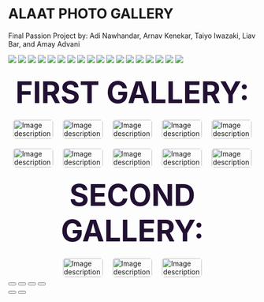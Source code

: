 <div class="carousel-header">
  <h1 class="glow">ALAAT PHOTO GALLERY</h1>
  <p class="glow2">Final Passion Project by: Adi Nawhandar, Arnav Kenekar, Taiyo Iwazaki, Liav Bar, and Amay Advani</p>
</div>
<!--All images sourced by permission from yours truly-->
<section id="carousel-container">
    <div id="carousel">
        <img src="{{site.baseurl}}/images/DSC06524.jpeg" class="carousel-img">
        <img src="{{site.baseurl}}/images/25515226-0AA0-4D97-8B41-DD93441F056D.jpg" class="carousel-img">
        <img src="{{site.baseurl}}/images/CCA29AA9-DC67-4827-95FC-FEE662C2D144.jpg" class="carousel-img">
        <img src="{{site.baseurl}}/images/peakpx (1).jpg" class="carousel-img">
        <img src="{{site.baseurl}}/images/IMG_9739_Original.jpg" class="carousel-img">
        <img src="{{site.baseurl}}/images/3DCC127E-49B2-42EA-B9CC-644B87529599.JPG" class="carousel-img">
        <img src="{{site.baseurl}}/images/IMG_9401_Original.jpg" class="carousel-img">
        <img src="{{site.baseurl}}/images/DSC00347.JPG" class="carousel-img">
        <img src="{{site.baseurl}}/images/IMG_0939.jpeg" class="carousel-img">
        <img src="{{site.baseurl}}/images/DSC06524.jpeg" class="carousel-img">
        <img src="{{site.baseurl}}/images/25515226-0AA0-4D97-8B41-DD93441F056D.jpg" class="carousel-img">
        <img src="{{site.baseurl}}/images/CCA29AA9-DC67-4827-95FC-FEE662C2D144.jpg" class="carousel-img">
        <img src="{{site.baseurl}}/images/peakpx (1).jpg" class="carousel-img">
        <img src="{{site.baseurl}}/images/IMG_9739_Original.jpg" class="carousel-img">
        <img src="{{site.baseurl}}/images/3DCC127E-49B2-42EA-B9CC-644B87529599.JPG" class="carousel-img">
        <img src="{{site.baseurl}}/images/IMG_9401_Original.jpg" class="carousel-img">
        <img src="{{site.baseurl}}/images/DSC00347.JPG" class="carousel-img">
        <img src="{{site.baseurl}}/images/IMG_0939.jpeg" class="carousel-img">
    </div>
</section>

<html>

<html>

<head>
    <script src="https://code.jquery.com/jquery-3.6.0.min.js"></script>
    <link rel="stylesheet" type="text/css" href="photoswipe-files/photoswipe.css">
    <link rel="stylesheet" type="text/css" href="photoswipe-files/default-skin.css">
    <style>
        body {
  background-image: url(images/nonchalantmoon.jpeg);
  background-size: cover;
  }
.my-gallery {
  display: flex;
  flex-wrap: wrap;
  justify-content: center;
  gap: 20px; /* Adjust the gap between images as needed */
}
.my-gallery figure {
  flex: 0 0 calc(20% - 20px); /* Adjust the width of each image as needed */
  max-width: calc(20% - 20px); /* Adjust the width of each image as needed */
  margin: 0;
  position: relative;
  overflow: hidden;
}
.my-gallery img {
  width: 100%;
  height: auto;
  object-fit: cover;
  transition: transform 0.3s ease;
  border-radius: 5px;
}
.my-gallery figure:hover img {
  transform: scale(1.1);
}
.my-gallery figcaption {
  display: none;
}
h2 {
  font-size: 60px;
  font-weight: bold;
  text-align: center;
  margin-top: 20px;
  margin-bottom: 20px;
  text-transform: uppercase;
  color: #213;
}
    </style>
</head>
<body>
    <h2 class="glow">First gallery:</h2>
    <div class="my-gallery" itemscope itemtype="http://schema.org/ImageGallery">
    <figure itemprop="associatedMedia" itemscope itemtype="http://schema.org/ImageObject">
      <a href="{{site.baseurl}}/images/DSC06524.jpeg" itemprop="contentUrl" data-size="2000x2000">
          <img src="{{site.baseurl}}/images/DSC06524.jpeg" itemprop="thumbnail" alt="Image description" />
      </a>                                        <figcaption itemprop="caption description">Image caption  1</figcaption>                     
    </figure>
    <figure itemprop="associatedMedia" itemscope itemtype="http://schema.org/ImageObject">
      <a href="https://farm2.staticflickr.com/1043/5186867718_06b2e9e551_b.jpg" itemprop="contentUrl" data-size="964x1024">
          <img src="https://farm2.staticflickr.com/1043/5186867718_06b2e9e551_m.jpg" itemprop="thumbnail" alt="Image description" />
      </a>
      <figcaption itemprop="caption description">Image caption 2</figcaption>
    </figure>
    <figure itemprop="associatedMedia" itemscope itemtype="http://schema.org/ImageObject">
      <a href="https://farm7.staticflickr.com/6175/6176698785_7dee72237e_b.jpg" itemprop="contentUrl" data-size="1024x683">
          <img src="https://farm7.staticflickr.com/6175/6176698785_7dee72237e_m.jpg" itemprop="thumbnail" alt="Image description" />
      </a>
      <figcaption itemprop="caption description">Image caption 3</figcaption>
    </figure>
    <figure itemprop="associatedMedia" itemscope itemtype="http://schema.org/ImageObject">
      <a href="https://farm6.staticflickr.com/5023/5578283926_822e5e5791_b.jpg" itemprop="contentUrl" data-size="1024x768">
          <img src="https://farm6.staticflickr.com/5023/5578283926_822e5e5791_m.jpg" itemprop="thumbnail" alt="Image description" />
      </a>
      <figcaption itemprop="caption description">Image caption 4</figcaption>
    </figure>
    <figure itemprop="associatedMedia" itemscope itemtype="http://schema.org/ImageObject">
      <a href="{{site.baseurl}}/images/DSC00347.JPG" itemprop="contentUrl" data-size="1024x768">
          <img src="{{site.baseurl}}/images/DSC00347.JPG" itemprop="thumbnail" alt="Image description" />
      </a>
      <figcaption itemprop="caption description">Image caption 5</figcaption>
    </figure>
    <figure itemprop="associatedMedia" itemscope itemtype="http://schema.org/ImageObject">
      <a href="https://farm6.staticflickr.com/5023/5578283926_822e5e5791_b.jpg" itemprop="contentUrl" data-size="1024x768">
          <img src="https://farm6.staticflickr.com/5023/5578283926_822e5e5791_m.jpg" itemprop="thumbnail" alt="Image description" />
      </a>
      <figcaption itemprop="caption description">Image caption 6</figcaption>
    </figure>
    <figure itemprop="associatedMedia" itemscope itemtype="http://schema.org/ImageObject">
      <a href="https://farm6.staticflickr.com/5023/5578283926_822e5e5791_b.jpg" itemprop="contentUrl" data-size="1024x768">
          <img src="https://farm6.staticflickr.com/5023/5578283926_822e5e5791_m.jpg" itemprop="thumbnail" alt="Image description" />
      </a>
      <figcaption itemprop="caption description">Image caption 7</figcaption>
    </figure>
    <figure itemprop="associatedMedia" itemscope itemtype="http://schema.org/ImageObject">
      <a href="https://farm6.staticflickr.com/5023/5578283926_822e5e5791_b.jpg" itemprop="contentUrl" data-size="1024x768">
          <img src="https://farm6.staticflickr.com/5023/5578283926_822e5e5791_m.jpg" itemprop="thumbnail" alt="Image description" />
      </a>
      <figcaption itemprop="caption description">Image caption 8</figcaption>
    </figure>
    <figure itemprop="associatedMedia" itemscope itemtype="http://schema.org/ImageObject">
      <a href="https://farm6.staticflickr.com/5023/5578283926_822e5e5791_b.jpg" itemprop="contentUrl" data-size="1024x768">
          <img src="https://farm6.staticflickr.com/5023/5578283926_822e5e5791_m.jpg" itemprop="thumbnail" alt="Image description" />
      </a>
      <figcaption itemprop="caption description">Image caption 9</figcaption>
    </figure>
    <figure itemprop="associatedMedia" itemscope itemtype="http://schema.org/ImageObject">
      <a href="https://farm6.staticflickr.com/5023/5578283926_822e5e5791_b.jpg" itemprop="contentUrl" data-size="1024x768">
          <img src="https://farm6.staticflickr.com/5023/5578283926_822e5e5791_m.jpg" itemprop="thumbnail" alt="Image description" />
      </a>
      <figcaption itemprop="caption description">Image caption 10</figcaption>
    </figure>
    </div>
    <h2 class="glow">Second gallery:</h2>
    <div class="my-gallery" itemscope itemtype="http://schema.org/ImageGallery">
        <figure itemprop="associatedMedia" itemscope itemtype="http://schema.org/ImageObject">
            <a href="https://farm2.staticflickr.com/1043/5186867718_06b2e9e551_b.jpg" itemprop="contentUrl"
                data-size="964x1024">
                <img src="https://farm2.staticflickr.com/1043/5186867718_06b2e9e551_m.jpg" itemprop="thumbnail"
                    alt="Image description" />
            </a>
            <figcaption itemprop="caption description">Image caption 2.1</figcaption>
        </figure>
        <figure itemprop="associatedMedia" itemscope itemtype="http://schema.org/ImageObject">
            <a href="https://farm7.staticflickr.com/6175/6176698785_7dee72237e_b.jpg" itemprop="contentUrl"
                data-size="1024x683">
                <img src="https://farm7.staticflickr.com/6175/6176698785_7dee72237e_m.jpg" itemprop="thumbnail"
                    alt="Image description" />
            </a>
            <figcaption itemprop="caption description">Image caption 2.2</figcaption>
        </figure>
        <figure itemprop="associatedMedia" itemscope itemtype="http://schema.org/ImageObject">
            <a href="https://farm6.staticflickr.com/5023/5578283926_822e5e5791_b.jpg" itemprop="contentUrl"
                data-size="1024x768">
                <img src="https://farm6.staticflickr.com/5023/5578283926_822e5e5791_m.jpg" itemprop="thumbnail"
                    alt="Image description" />
            </a>
            <figcaption itemprop="caption description">Image caption 2.3</figcaption>
        </figure>
    </div>
    <!-- Root element of PhotoSwipe. Must have class pswp. -->
    <div class="pswp" tabindex="-1" role="dialog" aria-hidden="true">
        <!-- Background of PhotoSwipe. 
           It's a separate element, as animating opacity is faster than rgba(). -->
        <div class="pswp__bg"></div>
        <!-- Slides wrapper with overflow:hidden. -->
        <div class="pswp__scroll-wrap">
            <!-- Container that holds slides. PhotoSwipe keeps only 3 slides in DOM to save memory. -->
            <!-- don't modify these 3 pswp__item elements, data is added later on. -->
            <div class="pswp__container">
                <div class="pswp__item"></div>
                <div class="pswp__item"></div>
                <div class="pswp__item"></div>
            </div>
            <!-- Default (PhotoSwipeUI_Default) interface on top of sliding area. Can be changed. -->
            <div class="pswp__ui pswp__ui--hidden">
                <div class="pswp__top-bar">
                    <!--  Controls are self-explanatory. Order can be changed. -->
                    <div class="pswp__counter"></div>
                    <button class="pswp__button pswp__button--close" title="Close (Esc)"></button>
                    <button class="pswp__button pswp__button--share" title="Share"></button>
                    <button class="pswp__button pswp__button--fs" title="Toggle fullscreen"></button>
                    <button class="pswp__button pswp__button--zoom" title="Zoom in/out"></button>
                    <!-- Preloader demo https://codepen.io/dimsemenov/pen/yyBWoR -->
                    <!-- element will get class pswp__preloader--active when preloader is running -->
                    <div class="pswp__preloader">
                        <div class="pswp__preloader__icn">
                            <div class="pswp__preloader__cut">
                                <div class="pswp__preloader__donut"></div>
                            </div>
                        </div>
                    </div>
                </div>
                <div class="pswp__share-modal pswp__share-modal--hidden pswp__single-tap">
                    <div class="pswp__share-tooltip"></div>
                </div>
                <button class="pswp__button pswp__button--arrow--left" title="Previous (arrow left)">
                </button>
                <button class="pswp__button pswp__button--arrow--right" title="Next (arrow right)">
                </button>
                <div class="pswp__caption">
                    <div class="pswp__caption__center"></div>
                </div>
            </div>
        </div>
    </div>
    <!-- JavaScript code -->
    <script src="photoswipe-files/photoswipe.min.js"></script>
    <script src="photoswipe-files/photoswipe-ui-default.min.js"></script>
    <script>
var initPhotoSwipeFromDOM = function(gallerySelector) {
// parse slide data (url, title, size ...) from DOM elements 
// (children of gallerySelector)
var parseThumbnailElements = function(el) {
    var thumbElements = el.childNodes,
        numNodes = thumbElements.length,
        items = [],
        figureEl,
        linkEl,
        size,
        item;
    for(var i = 0; i < numNodes; i++) {
        figureEl = thumbElements[i]; // <figure> element
        // include only element nodes 
        if(figureEl.nodeType !== 1) {
            continue;
        }
        linkEl = figureEl.children[0]; // <a> element
        size = linkEl.getAttribute('data-size').split('x');
        // create slide object
        item = {
            src: linkEl.getAttribute('href'),
            w: parseInt(size[0], 10),
            h: parseInt(size[1], 10)
        };
        if(figureEl.children.length > 1) {
            // <figcaption> content
            item.title = figureEl.children[1].innerHTML; 
        }
        if(linkEl.children.length > 0) {
            // <img> thumbnail element, retrieving thumbnail url
            item.msrc = linkEl.children[0].getAttribute('src');
        } 
        item.el = figureEl; // save link to element for getThumbBoundsFn
        items.push(item);
    }
    return items;
};
// find nearest parent element
var closest = function closest(el, fn) {
    return el && ( fn(el) ? el : closest(el.parentNode, fn) );
};
// triggers when user clicks on thumbnail
var onThumbnailsClick = function(e) {
    e = e || window.event;
    e.preventDefault ? e.preventDefault() : e.returnValue = false;
    var eTarget = e.target || e.srcElement;
    // find root element of slide
    var clickedListItem = closest(eTarget, function(el) {
        return (el.tagName && el.tagName.toUpperCase() === 'FIGURE');
    });
    if(!clickedListItem) {
        return;
    }
    // find index of clicked item by looping through all child nodes
    // alternatively, you may define index via data- attribute
    var clickedGallery = clickedListItem.parentNode,
        childNodes = clickedListItem.parentNode.childNodes,
        numChildNodes = childNodes.length,
        nodeIndex = 0,
        index;
    for (var i = 0; i < numChildNodes; i++) {
        if(childNodes[i].nodeType !== 1) { 
            continue; 
        }
        if(childNodes[i] === clickedListItem) {
            index = nodeIndex;
            break;
        }
        nodeIndex++;
    }
    if(index >= 0) {
        // open PhotoSwipe if valid index found
        openPhotoSwipe( index, clickedGallery );
    }
    return false;
};
// parse picture index and gallery index from URL (#&pid=1&gid=2)
var photoswipeParseHash = function() {
    var hash = window.location.hash.substring(1),
    params = {};
    if(hash.length < 5) {
        return params;
    }
    var vars = hash.split('&');
    for (var i = 0; i < vars.length; i++) {
        if(!vars[i]) {
            continue;
        }
        var pair = vars[i].split('=');  
        if(pair.length < 2) {
            continue;
        }           
        params[pair[0]] = pair[1];
    }
    if(params.gid) {
        params.gid = parseInt(params.gid, 10);
    }
    return params;
};
var openPhotoSwipe = function(index, galleryElement, disableAnimation, fromURL) {
    var pswpElement = document.querySelectorAll('.pswp')[0],
        gallery,
        options,
        items;
    items = parseThumbnailElements(galleryElement);
    // define options (if needed)
    options = {
maxSpreadZoom: 1,
      bgOpacity: 0.9,
        // define gallery index (for URL)
        galleryUID: galleryElement.getAttribute('data-pswp-uid'),
        getThumbBoundsFn: function(index) {
            // See Options -> getThumbBoundsFn section of documentation for more info
            var thumbnail = items[index].el.getElementsByTagName('img')[0], // find thumbnail
                pageYScroll = window.pageYOffset || document.documentElement.scrollTop,
                rect = thumbnail.getBoundingClientRect(); 
            return {x:rect.left, y:rect.top + pageYScroll, w:rect.width};
        }
    };
    // PhotoSwipe opened from URL
    if(fromURL) {
        if(options.galleryPIDs) {
            // parse real index when custom PIDs are used 
            // http://photoswipe.com/documentation/faq.html#custom-pid-in-url
            for(var j = 0; j < items.length; j++) {
                if(items[j].pid == index) {
                    options.index = j;
                    break;
                }
            }
        } else {
            // in URL indexes start from 1
            options.index = parseInt(index, 10) - 1;
        }
    } else {
        options.index = parseInt(index, 10);
    }
    // exit if index not found
    if( isNaN(options.index) ) {
        return;
    }
    if(disableAnimation) {
        options.showAnimationDuration = 0;
    }
    // Pass data to PhotoSwipe and initialize it
    gallery = new PhotoSwipe( pswpElement, PhotoSwipeUI_Default, items, options);
    gallery.init();
};
// loop through all gallery elements and bind events
var galleryElements = document.querySelectorAll( gallerySelector );
for(var i = 0, l = galleryElements.length; i < l; i++) {
    galleryElements[i].setAttribute('data-pswp-uid', i+1);
    galleryElements[i].onclick = onThumbnailsClick;
}
// Parse URL and open gallery if it contains #&pid=3&gid=1
var hashData = photoswipeParseHash();
if(hashData.pid && hashData.gid) {
    openPhotoSwipe( hashData.pid ,  galleryElements[ hashData.gid - 1 ], true, true );
}
};
// execute above function
initPhotoSwipeFromDOM('.my-gallery');
    </script>
</body>

</html>
</html>